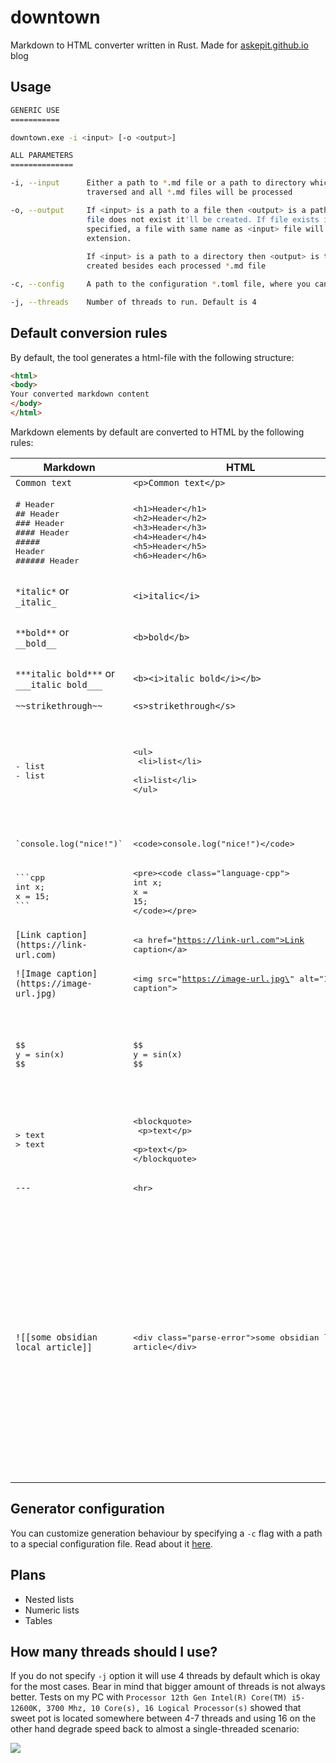 # downtown

Markdown to HTML converter written in Rust. Made for [askepit.github.io](https://askepit.github.io/) blog

## Usage

```bash
GENERIC USE
===========

downtown.exe -i <input> [-o <output>]

ALL PARAMETERS
==============

-i, --input      Either a path to *.md file or a path to directory which will be recursively
                 traversed and all *.md files will be processed

-o, --output     If <input> is a path to a file then <output> is a path to output *.html file. If
                 file does not exist it'll be created. If file exists it'll be overwritten. If not
                 specified, a file with same name as <input> file will be created but with .html
                 extension.
                 
                 If <input> is a path to a directory then <output> is treated as a filename to be
                 created besides each processed *.md file

-c, --config     A path to the configuration *.toml file, where you can fine-tune generator behaviour

-j, --threads    Number of threads to run. Default is 4
```

## Default conversion rules

By default, the tool generates a html-file with the following structure:

```html
<html>
<body>
Your converted markdown content
</body>
</html>
```

Markdown elements by default are converted to HTML by the following rules:

| Markdown                                                                                       | HTML                                                                                                                                              | Comments                                                                                                                                                                                       |
| ---------------------------------------------------------------------------------------------- | ------------------------------------------------------------------------------------------------------------------------------------------------- | ---------------------------------------------------------------------------------------------------------------------------------------------------------------------------------------------- |
| `Common text`                                                                                  | `<p>Common text</p>`                                                                                                                              |                                                                                                                                                                                                |
| <pre># Header<br>## Header<br>### Header<br>#### Header<br>##### Header<br>###### Header</pre> | <pre>\<h1\>Header\</h1\><br>\<h2\>Header\</h2\><br>\<h3\>Header\</h3\><br>\<h4\>Header\</h4\><br>\<h5\>Header\</h5\><br>\<h6\>Header\</h6\></pre> |                                                                                                                                                                                                |
| `*italic*` or<br>`_italic_`                                                                    | `<i>italic</i>`                                                                                                                                   | `_` in identifiers is ignored                                                                                                                                                                  |
| `**bold**` or<br>`__bold__`                                                                    | `<b>bold</b>`                                                                                                                                     | `_` in identifiers is ignored                                                                                                                                                                  |
| `***italic bold***` or<br>`___italic bold___`                                                  | `<b><i>italic bold</i></b>`                                                                                                                       | `_` in identifiers is ignored                                                                                                                                                                  |
| `~~strikethrough~~`                                                                            | `<s>strikethrough</s>`                                                                                                                            |                                                                                                                                                                                                |
| <pre>- list<br>- list</pre>                                                                    | <pre>\<ul><br>  \<li>list\</li><br>  \<li>list\</li><br>\</ul><br></pre>                                                                          | Nesting is *not supported yet*. Numeric lists *are not supported yet *                                                                                                                         |
| <pre>\`console.log("nice!")\`</pre>                                                            | <pre>\<code>console.log("nice!")\</code></pre>                                                                                                    |                                                                                                                                                                                                |
| <pre>\`\`\`cpp<br>int x;<br>x = 15;<br>\`\`\`</pre>                                            | <pre>\<pre>\<code class=\"language-cpp\"><br>int x;<br>x = 15;<br>\</code>\</pre><br></pre>                                                       |                                                                                                                                                                                                |
| `[Link caption](https://link-url.com)`                                                         | <pre>\<a href=\"https://link-url.com">Link caption\</a><br></pre>                                                                                 |                                                                                                                                                                                                |
| `![Image caption](https://image-url.jpg)`                                                      | <pre>\<img src=\"https://image-url.jpg\" alt=\"Image caption\"><br></pre>                                                                         |                                                                                                                                                                                                |
| <pre>\$\$<br>y = sin(x)<br>$$</pre>                                                            | <pre>\$\$<br>y = sin(x)<br>$$</pre>                                                                                                               | Copies as it is to allow external latex libraries to process LaTeX text                                                                                                                        |
| <pre>> text<br>> text</pre>                                                                    | <pre>\<blockquote><br>  \<p>text\</p><br>  \<p>text\</p><br>\</blockquote></pre>                                                                  |                                                                                                                                                                                                |
| `---`                                                                                          | <pre>\<hr></pre>                                                                                                                                  |                                                                                                                                                                                                |
| `![[some obsidian local article]]`                                                             | <pre>\<div class="parse-error">some obsidian local article\</div></pre>                                                                           | Any stuff that could not be parsed properly converts to a "parse-error" which you can detect then in your html-page if you properly prepare alarming css formatting for the class .parse-error |

## Generator configuration

You can customize generation behaviour by specifying a `-c` flag with a path to a special configuration file. Read about it [here](config/CONFIG.md).

## Plans

- Nested lists
- Numeric lists
- Tables

## How many threads should I use?

If you do not specify `-j` option it will use 4 threads by default which is okay for the most cases. Bear in mind that bigger amount of threads is not always better. Tests on my PC with `Processor 12th Gen Intel(R) Core(TM) i5-12600K, 3700 Mhz, 10 Core(s), 16 Logical Processor(s)` showed that sweet pot is located somewhere between 4-7 threads and using 16 on the other hand degrade speed back to almost a single-threaded scenario:

![](https://habrastorage.org/webt/lu/rz/4z/lurz4z4aqxmrr9tn9ds-swnpxbw.png)
